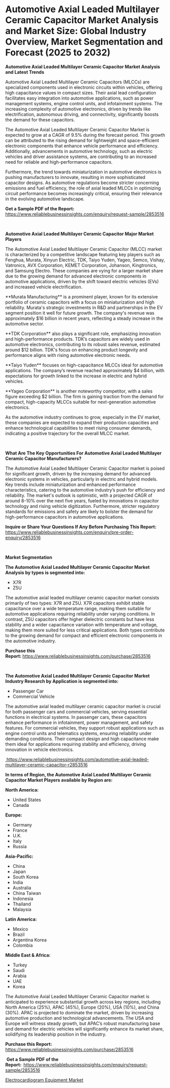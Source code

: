 <p><h1>Automotive Axial Leaded Multilayer Ceramic Capacitor Market Analysis and Market Size: Global Industry Overview, Market Segmentation and Forecast (2025 to 2032)</h1></p><p><strong>Automotive Axial Leaded Multilayer Ceramic Capacitor Market Analysis and Latest Trends</strong></p>
<p><p>Automotive Axial Leaded Multilayer Ceramic Capacitors (MLCCs) are specialized components used in electronic circuits within vehicles, offering high capacitance values in compact sizes. Their axial lead configuration facilitates easy integration into automotive applications, such as power management systems, engine control units, and infotainment systems. The increasing complexity of automotive electronics, driven by trends like electrification, autonomous driving, and connectivity, significantly boosts the demand for these capacitors.</p><p>The Automotive Axial Leaded Multilayer Ceramic Capacitor Market is expected to grow at a CAGR of 9.5% during the forecast period. This growth can be attributed to the rising demand for lightweight and space-efficient electronic components that enhance vehicle performance and efficiency. Additionally, advancements in automotive technology, such as electric vehicles and driver assistance systems, are contributing to an increased need for reliable and high-performance capacitors. </p><p>Furthermore, the trend towards miniaturization in automotive electronics is pushing manufacturers to innovate, resulting in more sophisticated capacitor designs. As automotive regulations become stricter concerning emissions and fuel efficiency, the role of axial leaded MLCCs in optimizing circuit performance becomes increasingly critical, ensuring their relevance in the evolving automotive landscape.</p></p>
<p><strong>Get a Sample PDF of the Report:&nbsp;</strong> <a href="https://www.reliablebusinessinsights.com/enquiry/request-sample/2853516?utm_campaign=2274&utm_medium=2&utm_source=Github&utm_content=ia&utm_term=12032025&utm_id=automotive-axial-leaded-multilayer-ceramic-capacitor">https://www.reliablebusinessinsights.com/enquiry/request-sample/2853516</a></p>
<p>&nbsp;</p>
<p><strong>Automotive Axial Leaded Multilayer Ceramic Capacitor Major Market Players</strong></p>
<p><p>The Automotive Axial Leaded Multilayer Ceramic Capacitor (MLCC) market is characterized by a competitive landscape featuring key players such as Fenghua, Murata, Xinyun Electric, TDK, Taiyo Yuden, Yageo, Semco, Vishay, Vatronics, AVX Corporation, KEMET Corporation, Johanson, Kingtronics, and Samsung Electro. These companies are vying for a larger market share due to the growing demand for advanced electronic components in automotive applications, driven by the shift toward electric vehicles (EVs) and increased vehicle electrification.</p><p>**Murata Manufacturing** is a prominent player, known for its extensive portfolio of ceramic capacitors with a focus on miniaturization and high reliability. Murata's strategic investments in R&D and partnerships in the EV segment position it well for future growth. The company's revenue was approximately $16 billion in recent years, reflecting a steady increase in the automotive sector.</p><p>**TDK Corporation** also plays a significant role, emphasizing innovation and high-performance products. TDK’s capacitors are widely used in automotive electronics, contributing to its robust sales revenue, estimated around $12 billion. TDK's focus on enhancing product longevity and performance aligns with rising automotive electronic needs.</p><p>**Taiyo Yuden** focuses on high-capacitance MLCCs ideal for automotive applications. The company’s revenue reached approximately $4 billion, with expectations for growth linked to the increase in electric and hybrid vehicles.</p><p>**Yageo Corporation** is another noteworthy competitor, with a sales figure exceeding $2 billion. The firm is gaining traction from the demand for compact, high-capacity MLCCs suitable for next-generation automotive electronics.</p><p>As the automotive industry continues to grow, especially in the EV market, these companies are expected to expand their production capacities and enhance technological capabilities to meet rising consumer demands, indicating a positive trajectory for the overall MLCC market.</p></p>
<p>&nbsp;</p>
<p><strong>What Are The Key Opportunities For Automotive Axial Leaded Multilayer Ceramic Capacitor Manufacturers?</strong></p>
<p><p>The Automotive Axial Leaded Multilayer Ceramic Capacitor market is poised for significant growth, driven by the increasing demand for advanced electronic systems in vehicles, particularly in electric and hybrid models. Key trends include miniaturization and enhanced performance characteristics, catering to the automotive industry’s push for efficiency and reliability. The market's outlook is optimistic, with a projected CAGR of around 8-10% over the next five years, fueled by innovations in capacitor technology and rising vehicle digitization. Furthermore, stricter regulatory standards for emissions and safety are likely to bolster the demand for high-performance capacitors in automotive applications.</p></p>
<p><strong>Inquire or Share Your Questions If Any Before Purchasing This Report:</strong> <a href="https://www.reliablebusinessinsights.com/enquiry/pre-order-enquiry/2853516?utm_campaign=2274&utm_medium=2&utm_source=Github&utm_content=ia&utm_term=12032025&utm_id=automotive-axial-leaded-multilayer-ceramic-capacitor">https://www.reliablebusinessinsights.com/enquiry/pre-order-enquiry/2853516</a></p>
<p>&nbsp;</p>
<p><strong>Market Segmentation</strong></p>
<p><strong>The Automotive Axial Leaded Multilayer Ceramic Capacitor Market Analysis by types is segmented into:</strong></p>
<p><ul><li>X7R</li><li>Z5U</li></ul></p>
<p><p>The automotive axial leaded multilayer ceramic capacitor market consists primarily of two types: X7R and Z5U. X7R capacitors exhibit stable capacitance over a wide temperature range, making them suitable for automotive applications requiring reliability under varying conditions. In contrast, Z5U capacitors offer higher dielectric constants but have less stability and a wider capacitance variation with temperature and voltage, making them more suited for less critical applications. Both types contribute to the growing demand for compact and efficient electronic components in the automotive industry.</p></p>
<p><strong>Purchase this Report:&nbsp;</strong><a href="https://www.reliablebusinessinsights.com/purchase/2853516?utm_campaign=2274&utm_medium=2&utm_source=Github&utm_content=ia&utm_term=12032025&utm_id=automotive-axial-leaded-multilayer-ceramic-capacitor">https://www.reliablebusinessinsights.com/purchase/2853516</a></p>
<p>&nbsp;</p>
<p><strong>The Automotive Axial Leaded Multilayer Ceramic Capacitor Market Industry Research by Application is segmented into:</strong></p>
<p><ul><li>Passenger Car</li><li>Commercial Vehicle</li></ul></p>
<p><p>The automotive axial leaded multilayer ceramic capacitor market is crucial for both passenger cars and commercial vehicles, serving essential functions in electrical systems. In passenger cars, these capacitors enhance performance in infotainment, power management, and safety features. For commercial vehicles, they support robust applications such as engine control units and telematics systems, ensuring reliability under demanding conditions. Their compact design and high capacitance make them ideal for applications requiring stability and efficiency, driving innovation in vehicle electronics.</p></p>
<p><a href="https://www.reliablebusinessinsights.com/automotive-axial-leaded-multilayer-ceramic-capacitor-r2853516?utm_campaign=2274&utm_medium=2&utm_source=Github&utm_content=ia&utm_term=12032025&utm_id=automotive-axial-leaded-multilayer-ceramic-capacitor">&nbsp;https://www.reliablebusinessinsights.com/automotive-axial-leaded-multilayer-ceramic-capacitor-r2853516</a></p>
<p><strong>In terms of Region, the Automotive Axial Leaded Multilayer Ceramic Capacitor Market Players available by Region are:</strong></p>
<p>
    <p> <strong> North America: </strong>
        <ul>
            <li>United States</li>
            <li>Canada</li>
        </ul>
        </p> 
    <p> <strong> Europe: </strong>
        <ul>
            <li>Germany</li>
            <li>France</li>
            <li>U.K.</li>
            <li>Italy</li>
            <li>Russia</li>
        </ul>
        </p> 
    <p> <strong> Asia-Pacific: </strong>
        <ul>
            <li>China</li>
            <li>Japan</li>
            <li>South Korea</li>
            <li>India</li>
            <li>Australia</li>
            <li>China Taiwan</li>
            <li>Indonesia</li>
            <li>Thailand</li>
            <li>Malaysia</li>
        </ul>
        </p> 
    <p> <strong> Latin America: </strong>
        <ul>
            <li>Mexico</li>
            <li>Brazil</li>
            <li>Argentina Korea</li>
            <li>Colombia</li>
        </ul>
        </p> 
    <p> <strong> Middle East & Africa: </strong>
        <ul>
            <li>Turkey</li>
            <li>Saudi</li>
            <li>Arabia</li>
            <li>UAE</li>
            <li>Korea</li>
        </ul>
    </p>
    </p>
<p><p>The Automotive Axial Leaded Multilayer Ceramic Capacitor market is anticipated to experience substantial growth across key regions, including North America (25%), APAC (45%), Europe (20%), USA (10%), and China (30%). APAC is projected to dominate the market, driven by increasing automotive production and technological advancements. The USA and Europe will witness steady growth, but APAC’s robust manufacturing base and demand for electric vehicles will significantly enhance its market share, solidifying its leadership position in the industry.</p></p>
<p><strong>Purchase this Report: </strong><a href="https://www.reliablebusinessinsights.com/purchase/2853516?utm_campaign=2274&utm_medium=2&utm_source=Github&utm_content=ia&utm_term=12032025&utm_id=automotive-axial-leaded-multilayer-ceramic-capacitor">https://www.reliablebusinessinsights.com/purchase/2853516</a></p>
<p>&nbsp;<strong>Get a Sample PDF of the Report:&nbsp;&nbsp;</strong><a href="https://www.reliablebusinessinsights.com/enquiry/request-sample/2853516?utm_campaign=2274&utm_medium=2&utm_source=Github&utm_content=ia&utm_term=12032025&utm_id=automotive-axial-leaded-multilayer-ceramic-capacitor">https://www.reliablebusinessinsights.com/enquiry/request-sample/2853516</a></p>
<p><strong></strong></p>
<p><p><a href="https://github.com/billejuman43/Market-Research-Report-List-1/blob/main/electrocardiogram-equipment-market.md?utm_campaign=2274&utm_medium=2&utm_source=Github&utm_content=ia&utm_term=12032025&utm_id=automotive-axial-leaded-multilayer-ceramic-capacitor">Electrocardiogram Equipment Market</a></p></p>
